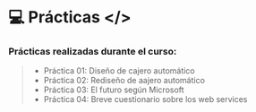 # 💻 Prácticas </> 

### Prácticas realizadas durante el curso:

> - Práctica 01: Diseño de cajero automático
> - Práctica 02: Rediseño de aajero automático
> - Práctica 03: El futuro según Microsoft
> - Práctica 04: Breve cuestionario sobre los web services
